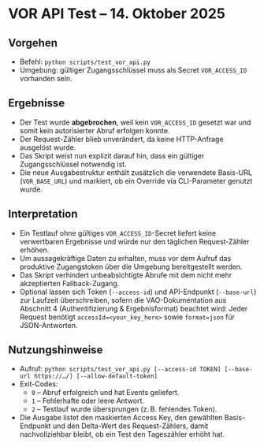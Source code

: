 # VOR API Test – 14. Oktober 2025

## Vorgehen
- Befehl: `python scripts/test_vor_api.py`
- Umgebung: gültiger Zugangsschlüssel muss als Secret `VOR_ACCESS_ID` vorhanden sein.

## Ergebnisse
- Der Test wurde **abgebrochen**, weil kein `VOR_ACCESS_ID` gesetzt war und somit kein autorisierter Abruf erfolgen konnte.
- Der Request-Zähler blieb unverändert, da keine HTTP-Anfrage ausgelöst wurde.
- Das Skript weist nun explizit darauf hin, dass ein gültiger Zugangsschlüssel notwendig ist.
- Die neue Ausgabestruktur enthält zusätzlich die verwendete Basis-URL (`VOR_BASE_URL`) und markiert, ob ein Override via CLI-Parameter genutzt wurde.

## Interpretation
- Ein Testlauf ohne gültiges `VOR_ACCESS_ID`-Secret liefert keine verwertbaren Ergebnisse und würde nur den täglichen Request-Zähler erhöhen.
- Um aussagekräftige Daten zu erhalten, muss vor dem Aufruf das produktive Zugangstoken über die Umgebung bereitgestellt werden.
- Das Skript verhindert unbeabsichtigte Abrufe mit dem nicht mehr akzeptierten Fallback-Zugang.
- Optional lassen sich Token (`--access-id`) und API-Endpunkt (`--base-url`) zur Laufzeit überschreiben, sofern die VAO-Dokumentation aus Abschnitt 4 (Authentifizierung & Ergebnisformat) beachtet wird: Jeder Request benötigt `accessId=<your_key_here>` sowie `format=json` für JSON-Antworten.

## Nutzungshinweise
- Aufruf: `python scripts/test_vor_api.py [--access-id TOKEN] [--base-url https://…/] [--allow-default-token]`
- Exit-Codes:
  - `0` – Abruf erfolgreich und hat Events geliefert.
  - `1` – Fehlerhafte oder leere Antwort.
  - `2` – Testlauf wurde übersprungen (z. B. fehlendes Token).
- Die Ausgabe listet den maskierten Access Key, den gewählten Basis-Endpunkt und den Delta-Wert des Request-Zählers, damit nachvollziehbar bleibt, ob ein Test den Tageszähler erhöht hat.
